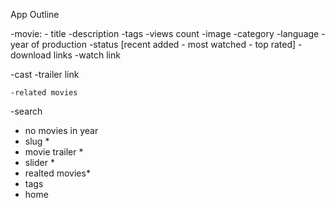 App Outline

-movie: - title
-description
-tags
-views count
-image
-category
-language
-year of production
-status [recent added - most watched - top rated]
-download links
-watch link

-cast
-trailer link

    -related movies

-search

- no movies in year
- slug \*
- movie trailer \*
- slider \*
- realted movies\*
- tags
- home 
